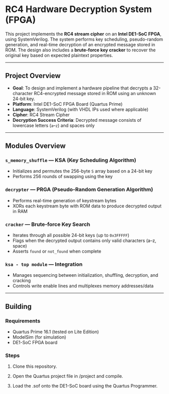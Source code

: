 # RC4 Hardware Decryption System (FPGA)

This project implements the **RC4 stream cipher** on an **Intel DE1-SoC FPGA**, using SystemVerilog. The system performs key scheduling, pseudo-random generation, and real-time decryption of an encrypted message stored in ROM. The design also includes a **brute-force key cracker** to recover the original key based on expected plaintext properties.

---

## Project Overview

- **Goal**: To design and implement a hardware pipeline that decrypts a 32-character RC4-encrypted message stored in ROM using an unknown 24-bit key.
- **Platform**: Intel DE1-SoC FPGA Board (Quartus Prime)
- **Language**: SystemVerilog (with VHDL IPs used where applicable)
- **Cipher**: RC4 Stream Cipher
- **Decryption Success Criteria**: Decrypted message consists of lowercase letters (`a`–`z`) and spaces only

---

## Modules Overview

### `s_memory_shuffle` — KSA (Key Scheduling Algorithm)
- Initializes and permutes the 256-byte `S` array based on a 24-bit key
- Performs 256 rounds of swapping using the key

### `decrypter` — PRGA (Pseudo-Random Generation Algorithm)
- Performs real-time generation of keystream bytes
- XORs each keystream byte with ROM data to produce decrypted output in RAM

### `cracker` — Brute-force Key Search
- Iterates through all possible 24-bit keys (up to `0x3FFFFF`)
- Flags when the decrypted output contains only valid characters (a–z, space)
- Asserts `found` or `not_found` when complete

### `ksa - top module` — Integration
- Manages sequencing between initialization, shuffling, decryption, and cracking
- Controls write enable lines and multiplexes memory addresses/data

---

## Building

### Requirements
- Quartus Prime 16.1 (tested on Lite Edition)
- ModelSim (for simulation)
- DE1-SoC FPGA board

### Steps
1. Clone this repository.
   
2. Open the Quartus project file in /project and compile.

3. Load the .sof onto the DE1-SoC board using the Quartus Programmer.
